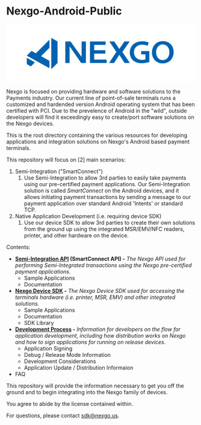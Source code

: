 # Nexgo-Android-Public

![Nexgo, Inc](/res/img/nexgo_logo_blue.png)

Nexgo is focused on providing hardware and software solutions to the Payments industry. Our current line of point-of-sale terminals runs a customized and hardended version Android operating system that has been certified with PCI. Due to the prevelence of Android in the "wild", outside developers will find it exceedingly easy to create/port software solutions on the Nexgo devices. 

This is the root directory containing the various resources for developing applications and integration solutions on Nexgo's Android based payment terminals.


This repository  will focus on [2] main scenarios:
1. Semi-Integration ("SmartConnect")
   1. Use Semi-Integration to allow 3rd parties to easily take payments using our pre-certified payment applications. Our Semi-Integration solution is called *SmartConnect* on the Android devices, and it allows initiating payment transactions by sending a message to our payment application over standard Android 'Intents' or standard TCP. 
1. Native Application Development (i.e. requiring device SDK)
   1. Use our device SDK to allow 3rd parties to create their own solutions from the ground up using the integrated  MSR/EMV/NFC readers, printer, and other hardware on the device.

Contents:
  * **[Semi-Integration API](Semi-Integration/) (SmartConnect API) -** *The Nexgo API used for performing Semi-Integrated transactions using the Nexgo pre-certified payment applications.* 
    *  Sample Applications
	*  Documentation
  * **[Nexgo Device SDK](Nexgo-Smart-SDK/) -** *The Nexgo Device SDK used for accessing the terminals hardware (i.e. printer, MSR, EMV) and other integrated solutions.* 
    *  Sample Applications
	*  Documentation
	*  SDK Library
  * **[Development Process](Development%20Process/) -** *Information for developers on the flow for application development, including how distribution works on Nexgo and how to sign applications for running on release devices.*
    *  Application Signing
	*  Debug / Release Mode Information
	*  Development Considerations
	*  Application Update / Distribution Informaion
  * FAQ

This repository will provide the information necessary to get you off the ground and to begin integrating into the Nexgo family of devices. 

You agree to abide by the license contained within. 

For questions, please contact sdk@nexgo.us.
